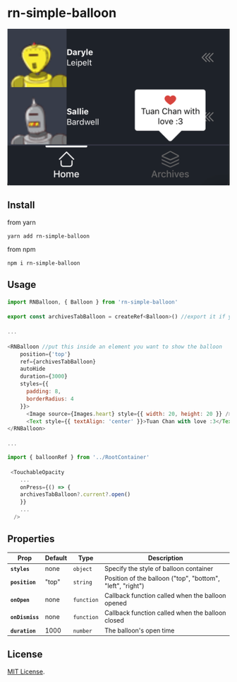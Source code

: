 # rn-simple-balloon

![preview](https://github.com/TranTuan520/rn-simple-balloon/blob/dev/src/Images/rnballoon.png)

## Install

from yarn

```
yarn add rn-simple-balloon
```

from npm

```
npm i rn-simple-balloon
```

## Usage

```js
import RNBalloon, { Balloon } from 'rn-simple-balloon'

export const archivesTabBalloon = createRef<Balloon>() //export it if you want to open/close it in other component

...

<RNBalloon //put this inside an element you want to show the balloon
    position={'top'}
    ref={archivesTabBalloon}
    autoHide
    duration={3000}
    styles={{
      padding: 8,
      borderRadius: 4
    }}>
      <Image source={Images.heart} style={{ width: 20, height: 20 }} />
      <Text style={{ textAlign: 'center' }}>Tuan Chan with love :3</Text>
</RNBalloon>

...
```

```js
import { balloonRef } from '../RootContainer'

 <TouchableOpacity
    ...
    onPress={() => {
    archivesTabBalloon?.current?.open()
    }}
    ...
  />
```

## Properties

| Prop            | Default | Type       | Description                                                |
| --------------- | ------- | ---------- | ---------------------------------------------------------- |
| **`styles`**    | none    | `object`   | Specify the style of balloon container                     |
| **`position`**  | "top"   | `string`   | Position of the balloon ("top", "bottom", "left", "right") |
| **`onOpen`**    | none    | `function` | Callback function called when the balloon opened           |
| **`onDismiss`** | none    | `function` | Callback function called when the balloon closed           |
| **`duration`**  | 1000    | `number`   | The balloon's open time                                    |

## License

[MIT License](http://opensource.org/licenses/mit-license.html).
